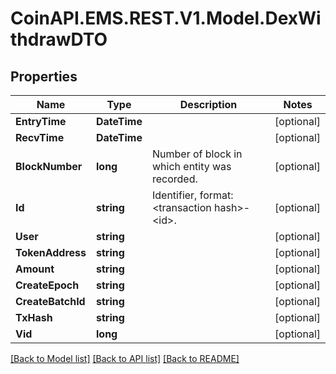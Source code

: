 
# CoinAPI.EMS.REST.V1.Model.DexWithdrawDTO

## Properties

Name | Type | Description | Notes
------------ | ------------- | ------------- | -------------
**EntryTime** | **DateTime** |  | [optional] 
**RecvTime** | **DateTime** |  | [optional] 
**BlockNumber** | **long** | Number of block in which entity was recorded. | [optional] 
**Id** | **string** | Identifier, format: &lt;transaction hash&gt;-&lt;id&gt;. | [optional] 
**User** | **string** |  | [optional] 
**TokenAddress** | **string** |  | [optional] 
**Amount** | **string** |  | [optional] 
**CreateEpoch** | **string** |  | [optional] 
**CreateBatchId** | **string** |  | [optional] 
**TxHash** | **string** |  | [optional] 
**Vid** | **long** |  | [optional] 

[[Back to Model list]](../README.md#documentation-for-models)
[[Back to API list]](../README.md#documentation-for-api-endpoints)
[[Back to README]](../README.md)

